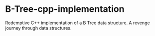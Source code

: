 # B-Tree-cpp-implementation
Redemptive C++ implementation of a B Tree data structure. A revenge journey through data structures.
